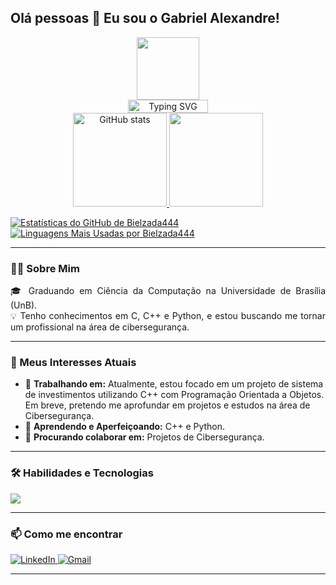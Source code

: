 ## Olá pessoas 👋 Eu sou o Gabriel Alexandre!
<div style="display: flex; flex-direction: column; align-items: center;">
    <div style="text-align: center;">
        <a href="https://github.com/Bielzada444">
            <img style="width: 100px; height: 100px;" src="https://i.pinimg.com/736x/9e/4e/a2/9e4ea2967ff33395fb5fa9e5892de67a.jpg">
        </a>
        <a href="https://github.com/Bielzada444">
            <img src="https://readme-typing-svg.demolab.com?font=Fira+Code&pause=1000&color=770977&random=false&width=435&lines=Hi%2C+Eu+sou+Gabriel+Alexandre;Bem+vindo+ao+meu+git" alt="Typing SVG"         
            style="height: 100%; width:80%;">
        </a>
    </div>
        <div style="text-align: center;">
        <a href="https://github.com/Bielzada444">
            <img height="150em" src="https://github-readme-stats.vercel.app/api?username=Bielzada444&show_icons=true&theme=jolly&border_color=770977&bg_color=000" alt="GitHub stats"/>
        </a>
        <a href="https://github.com/Bielzada444">
            <img height="150em" src="https://github-readme-stats.vercel.app/api/top-langs/?username=Bielzada444&layout=compact&langs_count=7&theme=jolly&border_color=770977&bg_color=000"/>
        </a>
    </div>
</div>

<p align="left">
  <a href="https://github.com/Bielzada444">
    <img align="center" src="https://github-readme-stats.vercel.app/api?username=Bielzada444&show_icons=true&theme=radical&rank_icon=github&hide_border=true" alt="Estatísticas do GitHub de Bielzada444" />
  </a>
  <a href="https://github.com/Bielzada444">
    <img align="center" src="https://github-readme-stats.vercel.app/api/top-langs/?username=Bielzada444&layout=compact&theme=radical&hide_border=true" alt="Linguagens Mais Usadas por Bielzada444" />
  </a>
</p>

---

### 👨‍💻 Sobre Mim

<p align="justify">
  🎓 Graduando em Ciência da Computação na Universidade de Brasília (UnB). <br>
  💡 Tenho conhecimentos em C, C++ e Python, e estou buscando me tornar um profissional na área de cibersegurança. <br>
</p>

---

### 🚀 Meus Interesses Atuais

* 🔭 **Trabalhando em:** Atualmente, estou focado em um projeto de sistema de investimentos utilizando C++ com Programação Orientada a Objetos. Em breve, pretendo me aprofundar em projetos e estudos na área de Cibersegurança.
* 🌱 **Aprendendo e Aperfeiçoando:** C++ e Python.
* 👯 **Procurando colaborar em:** Projetos de Cibersegurança.

---

### 🛠️ Habilidades e Tecnologias

<p align="left">
  <a href="https://skillicons.dev">
    <img src="https://skillicons.dev/icons?i=c,cpp,python" />
  </a>
</p>

---

### 📫 Como me encontrar

<p align="left">
  <a href="https://www.linkedin.com/in/gabriel-alexandre-gomes-48619b1b2/" target="_blank">
    <img src="https://img.shields.io/badge/LinkedIn-0077B5?style=for-the-badge&logo=linkedin&logoColor=white" alt="LinkedIn"/>
  </a>
  <a href="mailto:gabriel26061017@gmail.com">
    <img src="https://img.shields.io/badge/Gmail-D14836?style=for-the-badge&logo=gmail&logoColor=white" alt="Gmail"/>
  </a>
</p>

---

